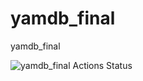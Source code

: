 # yamdb_final
yamdb_final

![yamdb_final Actions Status](https://github.com/work-development/yamdb_final/workflows/yamdb_final/badge.svg)
